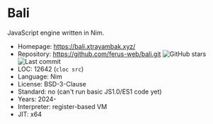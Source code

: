 # Bali

JavaScript engine written in Nim.

* Homepage:    https://bali.xtrayambak.xyz/
* Repository:  https://github.com/ferus-web/bali.git <img src="https://img.shields.io/github/stars/ferus-web/bali?label=&style=flat-square" alt="GitHub stars" title="GitHub stars"><img src="https://img.shields.io/github/last-commit/ferus-web/bali?label=&style=flat-square" alt="Last commit" title="Last commit">
* LOC:         12642 (`cloc src`)
* Language:    Nim
* License:     BSD-3-Clause
* Standard:    no (can't run basic JS1.0/ES1 code yet)
* Years:       2024-
* Interpreter: register-based VM
* JIT:         x64
